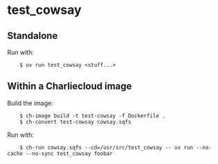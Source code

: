 # test_cowsay

## Standalone

Run with:
```
    $ uv run test_cowsay <stuff...>
```

## Within a Charliecloud image

Build the image:
```
    $ ch-image build -t test-cowsay -f Dockerfile .
    $ ch-convert test-cowsay cowsay.sqfs

```

Run with:
```
    $ ch-run cowsay.sqfs --cd=/usr/src/test_cowsay -- uv run --no-cache --no-sync test_cowsay foobar
```

